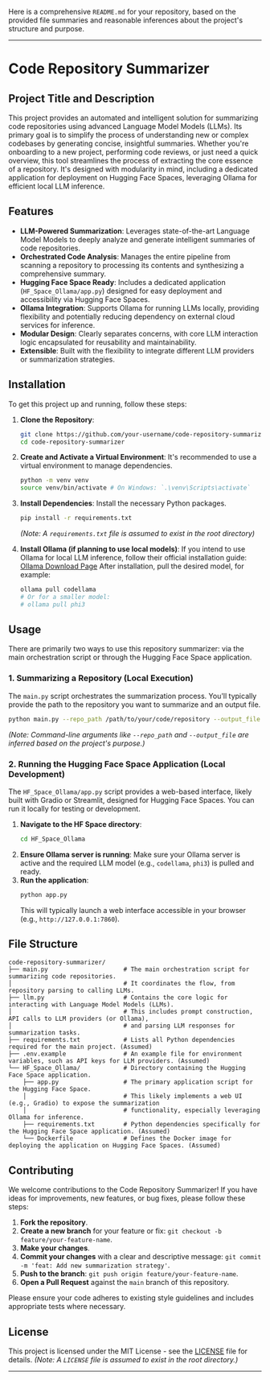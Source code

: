 Here is a comprehensive `README.md` for your repository, based on the provided file summaries and reasonable inferences about the project's structure and purpose.

---

# Code Repository Summarizer

## Project Title and Description

This project provides an automated and intelligent solution for summarizing code repositories using advanced Language Model Models (LLMs). Its primary goal is to simplify the process of understanding new or complex codebases by generating concise, insightful summaries. Whether you're onboarding to a new project, performing code reviews, or just need a quick overview, this tool streamlines the process of extracting the core essence of a repository. It's designed with modularity in mind, including a dedicated application for deployment on Hugging Face Spaces, leveraging Ollama for efficient local LLM inference.

## Features

*   **LLM-Powered Summarization**: Leverages state-of-the-art Language Model Models to deeply analyze and generate intelligent summaries of code repositories.
*   **Orchestrated Code Analysis**: Manages the entire pipeline from scanning a repository to processing its contents and synthesizing a comprehensive summary.
*   **Hugging Face Space Ready**: Includes a dedicated application (`HF_Space_Ollama/app.py`) designed for easy deployment and accessibility via Hugging Face Spaces.
*   **Ollama Integration**: Supports Ollama for running LLMs locally, providing flexibility and potentially reducing dependency on external cloud services for inference.
*   **Modular Design**: Clearly separates concerns, with core LLM interaction logic encapsulated for reusability and maintainability.
*   **Extensible**: Built with the flexibility to integrate different LLM providers or summarization strategies.

## Installation

To get this project up and running, follow these steps:

1.  **Clone the Repository**:
    ```bash
    git clone https://github.com/your-username/code-repository-summarizer.git
    cd code-repository-summarizer
    ```

2.  **Create and Activate a Virtual Environment**:
    It's recommended to use a virtual environment to manage dependencies.
    ```bash
    python -m venv venv
    source venv/bin/activate # On Windows: `.\venv\Scripts\activate`
    ```

3.  **Install Dependencies**:
    Install the necessary Python packages.
    ```bash
    pip install -r requirements.txt
    ```
    *(Note: A `requirements.txt` file is assumed to exist in the root directory)*

4.  **Install Ollama (if planning to use local models)**:
    If you intend to use Ollama for local LLM inference, follow their official installation guide:
    [Ollama Download Page](https://ollama.com/download)
    After installation, pull the desired model, for example:
    ```bash
    ollama pull codellama
    # Or for a smaller model:
    # ollama pull phi3
    ```

## Usage

There are primarily two ways to use this repository summarizer: via the main orchestration script or through the Hugging Face Space application.

### 1. Summarizing a Repository (Local Execution)

The `main.py` script orchestrates the summarization process. You'll typically provide the path to the repository you want to summarize and an output file.

```bash
python main.py --repo_path /path/to/your/code/repository --output_file summary.md
```
*(Note: Command-line arguments like `--repo_path` and `--output_file` are inferred based on the project's purpose.)*

### 2. Running the Hugging Face Space Application (Local Development)

The `HF_Space_Ollama/app.py` script provides a web-based interface, likely built with Gradio or Streamlit, designed for Hugging Face Spaces. You can run it locally for testing or development.

1.  **Navigate to the HF Space directory**:
    ```bash
    cd HF_Space_Ollama
    ```
2.  **Ensure Ollama server is running**:
    Make sure your Ollama server is active and the required LLM model (e.g., `codellama`, `phi3`) is pulled and ready.
3.  **Run the application**:
    ```bash
    python app.py
    ```
    This will typically launch a web interface accessible in your browser (e.g., `http://127.0.0.1:7860`).

## File Structure

```
code-repository-summarizer/
├── main.py                     # The main orchestration script for summarizing code repositories.
│                               # It coordinates the flow, from repository parsing to calling LLMs.
├── llm.py                      # Contains the core logic for interacting with Language Model Models (LLMs).
│                               # This includes prompt construction, API calls to LLM providers (or Ollama),
│                               # and parsing LLM responses for summarization tasks.
├── requirements.txt            # Lists all Python dependencies required for the main project. (Assumed)
├── .env.example                # An example file for environment variables, such as API keys for LLM providers. (Assumed)
└── HF_Space_Ollama/            # Directory containing the Hugging Face Space application.
    ├── app.py                  # The primary application script for the Hugging Face Space.
    │                           # This likely implements a web UI (e.g., Gradio) to expose the summarization
    │                           # functionality, especially leveraging Ollama for inference.
    ├── requirements.txt        # Python dependencies specifically for the Hugging Face Space application. (Assumed)
    └── Dockerfile              # Defines the Docker image for deploying the application on Hugging Face Spaces. (Assumed)
```

## Contributing

We welcome contributions to the Code Repository Summarizer! If you have ideas for improvements, new features, or bug fixes, please follow these steps:

1.  **Fork the repository**.
2.  **Create a new branch** for your feature or fix: `git checkout -b feature/your-feature-name`.
3.  **Make your changes**.
4.  **Commit your changes** with a clear and descriptive message: `git commit -m 'feat: Add new summarization strategy'`.
5.  **Push to the branch**: `git push origin feature/your-feature-name`.
6.  **Open a Pull Request** against the `main` branch of this repository.

Please ensure your code adheres to existing style guidelines and includes appropriate tests where necessary.

## License

This project is licensed under the MIT License - see the [LICENSE](LICENSE) file for details.
*(Note: A `LICENSE` file is assumed to exist in the root directory.)*

---